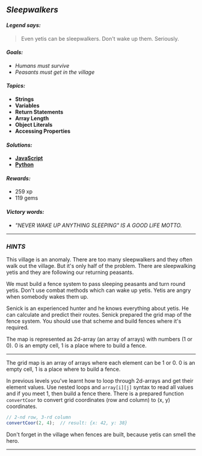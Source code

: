 ## _Sleepwalkers_

#### _Legend says:_
> Even yetis can be sleepwalkers. Don't wake up them. Seriously.

#### _Goals:_
+ _Humans must survive_
+ _Peasants must get in the village_

#### _Topics:_
+ **Strings**
+ **Variables**
+ **Return Statements**
+ **Array Length**
+ **Object Literals**
+ **Accessing Properties**

#### _Solutions:_
+ **[JavaScript](sleepwalkers.js)**
+ **[Python](sleepwalkers.py)**

#### _Rewards:_
+ 259 xp
+ 119 gems

#### _Victory words:_
+ _"NEVER WAKE UP ANYTHING SLEEPING" IS A GOOD LIFE MOTTO._

___

### _HINTS_

This village is an anomaly. There are too many sleepwalkers and they often walk out the village. But it's only half of the problem. There are sleepwalking yetis and they are following our returning peasants.

We must build a fence system to pass sleeping peasants and turn round yetis. Don't use combat methods which can wake up yetis. Yetis are angry when somebody wakes them up.

Senick is an experienced hunter and he knows everything about yetis. He can calculate and predict their routes. Senick prepared the grid map of the fence system. You should use that scheme and build fences where it's required.

The map is represented as 2d-array (an array of arrays) with numbers (1 or 0). 0 is an empty cell, 1 is a place where to build a fence.

___

The grid map is an array of arrays where each element can be 1 or 0. 0 is an empty cell, 1 is a place where to build a fence.

In previous levels you've learnt how to loop through 2d-arrays and get their element values. Use nested loops and `array[i][j]` syntax to read all values and if you meet 1, then build a fence there. There is a prepared function `convertCoor` to convert grid coordinates (row and column) to (x, y) coordinates.

```javascript
// 2-nd row, 3-rd column
convertCoor(2, 4);  // result: {x: 42, y: 38}
```

Don't forget in the village when fences are built, because yetis can smell the hero.

___

